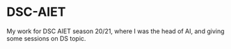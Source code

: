 # DSC-AIET
My work for DSC AIET season 20/21, where I was the head of AI, and giving some sessions on DS topic.

